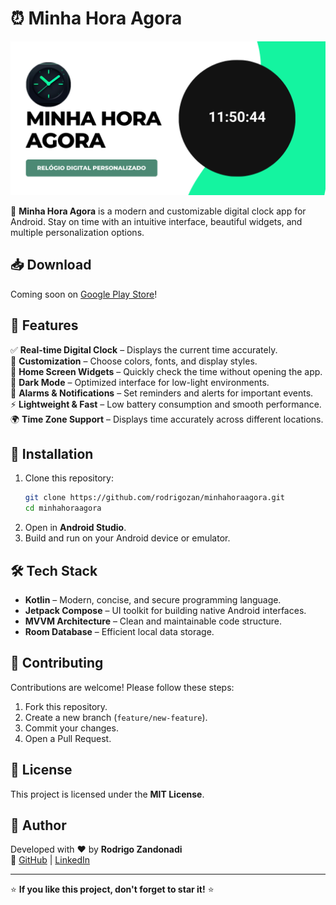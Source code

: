 # ⏰ Minha Hora Agora

![Minha Hora Agora Banner](minhahoraagora.png)

🚀 **Minha Hora Agora** is a modern and customizable digital clock app for Android. Stay on time with an intuitive interface, beautiful widgets, and multiple personalization options.  

## 📥 Download  
Coming soon on [Google Play Store](https://play.google.com/)!  

## 🎯 Features  
✅ **Real-time Digital Clock** – Displays the current time accurately.  
🎨 **Customization** – Choose colors, fonts, and display styles.  
📱 **Home Screen Widgets** – Quickly check the time without opening the app.  
🌙 **Dark Mode** – Optimized interface for low-light environments.  
🔔 **Alarms & Notifications** – Set reminders and alerts for important events.  
⚡ **Lightweight & Fast** – Low battery consumption and smooth performance.  
🌍 **Time Zone Support** – Displays time accurately across different locations.  

## 🚀 Installation  
1. Clone this repository:  
   ```bash
   git clone https://github.com/rodrigozan/minhahoraagora.git
   cd minhahoraagora
   ```  
2. Open in **Android Studio**.  
3. Build and run on your Android device or emulator.  

## 🛠 Tech Stack  
- **Kotlin** – Modern, concise, and secure programming language.  
- **Jetpack Compose** – UI toolkit for building native Android interfaces.  
- **MVVM Architecture** – Clean and maintainable code structure.  
- **Room Database** – Efficient local data storage.  

## 🤝 Contributing  
Contributions are welcome! Please follow these steps:  
1. Fork this repository.  
2. Create a new branch (`feature/new-feature`).  
3. Commit your changes.  
4. Open a Pull Request.  

## 📜 License  
This project is licensed under the **MIT License**.  

## 👤 Author  
Developed with ❤️ by **Rodrigo Zandonadi**  
🔗 [GitHub](https://github.com/rodrigozan) | [LinkedIn](https://linkedin.com/in/rodrigozan)  

---

⭐ **If you like this project, don't forget to star it!** ⭐  
```
